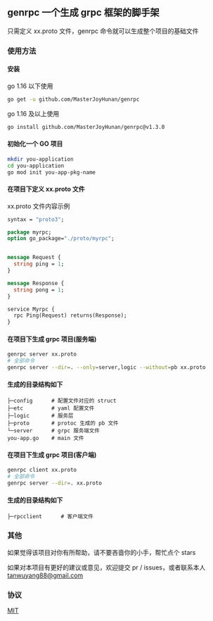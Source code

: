 ## genrpc 一个生成 grpc 框架的脚手架

只需定义 xx.proto 文件，genrpc 命令就可以生成整个项目的基础文件

### 使用方法

#### 安装

go 1.16 以下使用
```sh
go get -u github.com/MasterJoyHunan/genrpc
```
go 1.16 及以上使用
```sh
go install github.com/MasterJoyHunan/genrpc@v1.3.0
```

#### 初始化一个 GO 项目

```sh
mkdir you-application
cd you-application
go mod init you-app-pkg-name
```

#### 在项目下定义 xx.proto 文件

xx.proto 文件内容示例

```proto
syntax = "proto3";

package myrpc;
option go_package="./proto/myrpc";


message Request {
  string ping = 1;
}

message Response {
  string pong = 1;
}

service Myrpc {
  rpc Ping(Request) returns(Response);
}

```

#### 在项目下生成 grpc 项目(服务端)

```sh
genrpc server xx.proto
# 全部命令
genrpc server --dir=. --only=server,logic --without=pb xx.proto
```

#### 生成的目录结构如下

```
├─config      # 配置文件对应的 struct
├─etc         # yaml 配置文件
├─logic       # 服务层
├─proto       # protoc 生成的 pb 文件
└─server      # grpc 服务端文件
you-app.go    # main 文件
```

#### 在项目下生成 grpc 项目(客户端)

```sh
genrpc client xx.proto
# 全部命令
genrpc server --dir=. xx.proto
```

#### 生成的目录结构如下

```
├─rpcclient      # 客户端文件
```

### 其他

如果觉得该项目对你有所帮助，请不要吝啬你的小手，帮忙点个 stars

如果对本项目有更好的建议或意见，欢迎提交 pr / issues，或者联系本人 tanwuyang88@gmail.com

### 协议

[MIT](https://github.com/MasterJoyHunan/genrpc/blob/master/LICENSE)